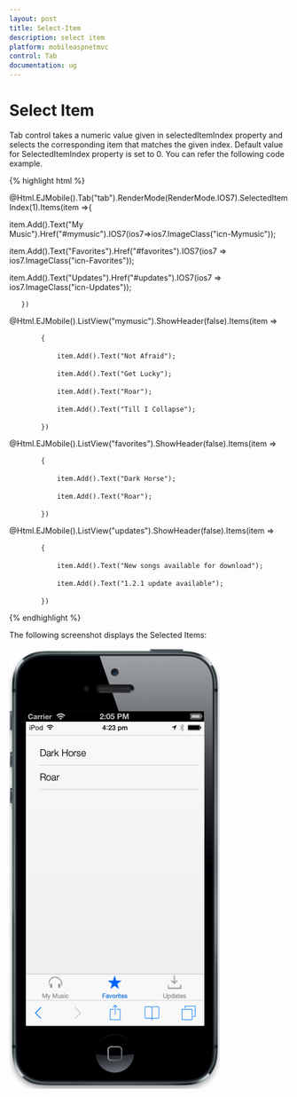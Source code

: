 ```yaml
---
layout: post
title: Select-Item
description: select item
platform: mobileaspnetmvc
control: Tab
documentation: ug
---
```


# Select Item

Tab control takes a numeric value given in selectedItemIndex property and selects the corresponding item that matches the given index. Default value for SelectedItemIndex property is set to 0. You can refer the following code example. 

{% highlight html %}

@Html.EJMobile().Tab("tab").RenderMode(RenderMode.IOS7).SelectedItemIndex(1).Items(item =>{

item.Add().Text("My Music").Href("#mymusic").IOS7(ios7=>ios7.ImageClass("icn-Mymusic"));

item.Add().Text("Favorites").Href("#favorites").IOS7(ios7 => ios7.ImageClass("icn-Favorites"));

item.Add().Text("Updates").Href("#updates").IOS7(ios7 => ios7.ImageClass("icn-Updates"));

       })

<!-- Tab first item -->

@Html.EJMobile().ListView("mymusic").ShowHeader(false).Items(item =>

            {

                item.Add().Text("Not Afraid");

                item.Add().Text("Get Lucky");

                item.Add().Text("Roar");

                item.Add().Text("Till I Collapse");

            })

<!-- Tab second item -->

@Html.EJMobile().ListView("favorites").ShowHeader(false).Items(item =>

            {

                item.Add().Text("Dark Horse");

                item.Add().Text("Roar");

            })

<!-- Tab third item -->

@Html.EJMobile().ListView("updates").ShowHeader(false).Items(item =>

            {

                item.Add().Text("New songs available for download");

                item.Add().Text("1.2.1 update available");

            })

{% endhighlight %}

The following screenshot displays the Selected Items:

![C:/Users/vincentxavier/Desktop/Work/Documentation/Complete Doc/Tab/Tab Complete Doc/Screen shots/tab5.png](Select-Item_images/Select-Item_img1.png)



